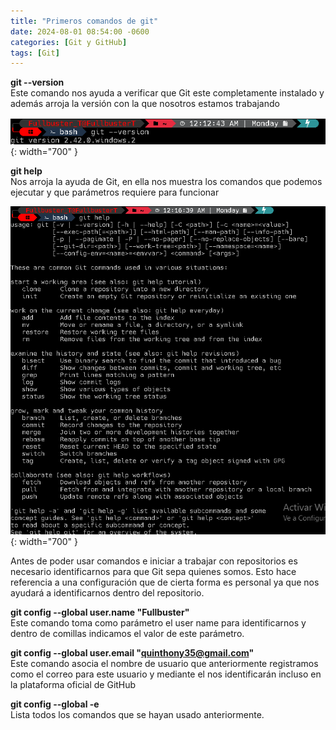 ```yaml
---
title: "Primeros comandos de git"
date: 2024-08-01 08:54:00 -0600
categories: [Git y GitHub]
tags: [Git]
---
```


**git --version**  
Este comando nos ayuda a verificar que Git este completamente instalado y además arroja la versión con la que nosotros estamos trabajando

![alt text](/assets/01-git.png){: width="700" }

**git help**  
Nos arroja la ayuda de Git, en ella nos muestra los comandos que podemos ejecutar y que parámetros requiere para funcionar

![alt text](/assets/02-git.png){: width="700" }

Antes de poder usar comandos e iniciar a trabajar con repositorios es necesario identificarnos para que Git sepa quienes somos.
Esto hace referencia a una configuración que de cierta forma es personal ya que nos ayudará a identificarnos dentro del repositorio.

**git config --global user.name "Fullbuster"**  
Este comando toma como parámetro el user name para identificarnos y dentro de comillas indicamos el valor de este parámetro.

**git config --global user.email "quinthony35@gmail.com"**  
Este comando asocia el nombre de usuario que anteriormente registramos como el correo para este usuario y mediante el nos identificarán incluso en la plataforma oficial de GitHub

**git config --global -e**  
Lista todos los comandos que se hayan usado anteriormente.
